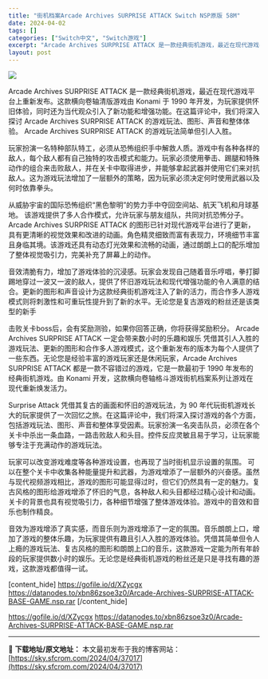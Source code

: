 ```yaml
---
title: "街机档案Arcade Archives SURPRISE ATTACK Switch NSP原版 58M"
date: 2024-04-02
tags: []
categories: ["Switch中文", "Switch游戏"]
excerpt: "Arcade Archives SURPRISE ATTACK 是一款经典街机游戏，最近在现代游戏平台上重新发布。这款横向卷轴清版游戏由 Konami 于 1990 年开发，为玩家提供怀旧体验，同时还为当代观众引入了新功能和增强功能。在这篇评论中，我们将深入探讨 Arcade Archives SU&hellip;"
layout: post
---
```


<img class="aligncenter lazy entered loaded" src="https://sky.sfcrom.com/wp-content/uploads/2024/03/20240329123513-ebfea.png"/>

 Arcade Archives SURPRISE ATTACK 是一款经典街机游戏，最近在现代游戏平台上重新发布。这款横向卷轴清版游戏由 Konami 于 1990 年开发，为玩家提供怀旧体验，同时还为当代观众引入了新功能和增强功能。在这篇评论中，我们将深入探讨 Arcade Archives SURPRISE ATTACK 的游戏玩法、图形、声音和整体体验。 Arcade Archives SURPRISE ATTACK 的游戏玩法简单但引人入胜。

玩家扮演一名特种部队特工，必须从恐怖组织手中解救人质。游戏中有各种各样的敌人，每个敌人都有自己独特的攻击模式和能力。玩家必须使用拳击、踢腿和特殊动作的组合来击败敌人，并在关卡中取得进步，并能够拿起武器并使用它们来对抗敌人。这为游戏玩法增加了一层额外的策略，因为玩家必须决定何时使用武器以及何时依靠拳头。

从威胁宇宙的国际恐怖组织“黑色黎明”的势力手中夺回空间站、航天飞机和月球基地。
该游戏提供了多人合作模式，允许玩家与朋友组队，共同对抗恐怖分子。 Arcade Archives SURPRISE ATTACK 的图形已针对现代游戏平台进行了更新，具有更清晰的视觉效果和改进的动画。角色精灵细致而富有表现力，环境细节丰富且身临其境。该游戏还具有动态灯光效果和流畅的动画，通过朗朗上口的配乐增加了整体视觉吸引力，完美补充了屏幕上的动作。

音效清脆有力，增加了游戏体验的沉浸感。玩家会发现自己随着音乐哼唱，拳打脚踢地穿过一波又一波的敌人，提供了怀旧游戏玩法和现代增强功能的令人满意的结合。更新的图形和声音设计为这款经典街机游戏注入了新的活力，而合作多人游戏模式则将刺激性和可重玩性提升到了新的水平。无论您是复古游戏的粉丝还是该类型的新手

击败关卡boss后，会有奖励测验，如果你回答正确，你将获得奖励积分。
Arcade Archives SURPRISE ATTACK 一定会带来数小时的乐趣和娱乐 凭借其引人入胜的游戏玩法、更新的图形和合作多人游戏模式，这个重新发布的版本为每个人提供了一些东西。无论您是经验丰富的游戏玩家还是休闲玩家，Arcade Archives SURPRISE ATTACK 都是一款不容错过的游戏，它是一款最初于 1990 年发布的经典街机游戏。由 Konami 开发，这款横向卷轴格斗游戏街机档案系列让游戏在现代重新焕发活力。

Surprise Attack 凭借其复古的画面和怀旧的游戏玩法，为 90 年代玩街机游戏长大的玩家提供了一次回忆之旅。在这篇评论中，我们将深入探讨游戏的各个方面，包括游戏玩法、图形、声音和整体享受因素。玩家扮演一名突击队员，必须在各个关卡中杀出一条血路，一路击败敌人和头目。控件反应灵敏且易于学习，让玩家能够专注于充满动作的游戏玩法。

玩家可以改变游戏难度等各种游戏设置，也再现了当时街机显示设置的氛围。
可以在整个关卡中收集各种能量提升和武器，为游戏增添了一层额外的兴奋感。虽然与现代视频游戏相比，游戏的图形可能显得过时，但它们仍然具有一定的魅力。复古风格的图形给游戏增添了怀旧的气息，各种敌人和头目都经过精心设计和动画。关卡的背景也具有视觉吸引力，各种细节增强了整体游戏体验。游戏中的音效和音乐也制作精良。

音效为游戏增添了真实感，而音乐则为游戏增添了一定的氛围。音乐朗朗上口，增加了游戏的整体乐趣，为玩家提供有趣且引人入胜的游戏体验。凭借其简单但令人上瘾的游戏玩法、复古风格的图形和朗朗上口的音乐，这款游戏一定能为所有年龄段的玩家提供数小时的娱乐。无论您是经典街机游戏的粉丝还是只是寻找有趣的游戏，这款游戏都值得一试。

[content_hide]
https://gofile.io/d/XZycgx
https://datanodes.to/xbn86zsoe3z0/Arcade-Archives-SURPRISE-ATTACK-BASE-GAME.nsp.rar
[/content_hide]

<!--wechatfans start-->
https://gofile.io/d/XZycgx
https://datanodes.to/xbn86zsoe3z0/Arcade-Archives-SURPRISE-ATTACK-BASE-GAME.nsp.rar
<!--wechatfans end-->

---
📖 **下载地址/原文地址：** 本文最初发布于我的博客网站：[https://sky.sfcrom.com/2024/04/37017](https://sky.sfcrom.com/2024/04/37017)
